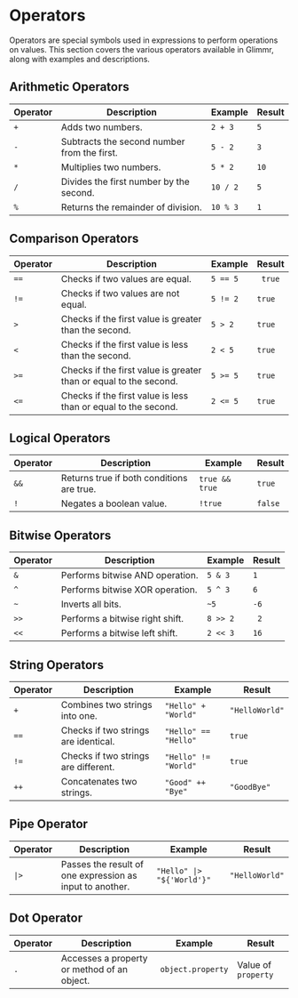 
# Operators

Operators are special symbols used in expressions to perform operations on values. This section covers the various operators available in Glimmr, along with examples and descriptions.
## Arithmetic Operators

| Operator | Description                                 | Example  | Result |
| -------- | ------------------------------------------- | -------- | ------ |
| `+`      | Adds two numbers.                           | `2 + 3`  | `5`    |
| `-`      | Subtracts the second number from the first. | `5 - 2`  | `3`    |
| `*`      | Multiplies two numbers.                     | `5 * 2`  | `10`   |
| `/`      | Divides the first number by the second.     | `10 / 2` | `5`    |
| `%`      | Returns the remainder of division.          | `10 % 3` | `1`    |

## Comparison Operators

| Operator | Description                                                       | Example  |  Result |
| -------- | ----------------------------------------------------------------- | -------- | ------- |
| `==`     | Checks if two values are equal.                                   | `5 == 5` | ` true` |
| `!=`     | Checks if two values are not equal.                               | `5 != 2` | `true`  |
| `>`      | Checks if the first value is greater than the second.             | `5 > 2`  | `true`  |
| `<`      | Checks if the first value is less than the second.                | `2 < 5`  | `true`  |
| `>=`     | Checks if the first value is greater than or equal to the second. | `5 >= 5` | `true`  |
| `<=`     | Checks if the first value is less than or equal to the second.    | `2 <= 5` | `true`  |

## Logical Operators

| Operator | Description                               | Example        | Result   |
| -------- | ----------------------------------------- | -------------- | -------- |
| `&&`     | Returns true if both conditions are true. | `true && true` | `true`   |
| `!`      | Negates a boolean value.                  | `!true`        |  `false` |


## Bitwise Operators

| Operator | Description                     | Example  | Result |
| -------- | ------------------------------- | -------- | ------ |
| `&`      | Performs bitwise AND operation. | `5 & 3`  | `1`    |
| `^`      | Performs bitwise XOR operation. | `5 ^ 3`  | `6`    |
| `~`      | Inverts all bits.               | `~5`     | `-6`   |
| `>>`     | Performs a bitwise right shift. | `8 >> 2` | ` 2`   |
| `<<`     | Performs a bitwise left shift.  | `2 << 3` |  `16`  |

## String Operators

| Operator | Description                          | Example              | Result         |
| -------- | ------------------------------------ | -------------------- | -------------- |
| `+`      | Combines two strings into one.       | `"Hello" + "World"`  | `"HelloWorld"` |
| `==`     | Checks if two strings are identical. | `"Hello" == "Hello"` | `true`         |
| `!=`     | Checks if two strings are different. | `"Hello" != "World"` | `true`         |
| `++`     | Concatenates two strings.            | `"Good" ++ "Bye"`    | `"GoodBye"`    |

## Pipe Operator

|**Operator**|**Description**|**Example**|**Result**|
|---|---|---|---|
|`\|>`|Passes the result of one expression as input to another.|`"Hello" \|> "${'World'}"`|`"HelloWorld"`|

## Dot Operator

| Operator | Description                                 | Example           | Result               |
| -------- | ------------------------------------------- | ----------------- | -------------------- |
| `.`      | Accesses a property or method of an object. | `object.property` |  Value of `property` |
